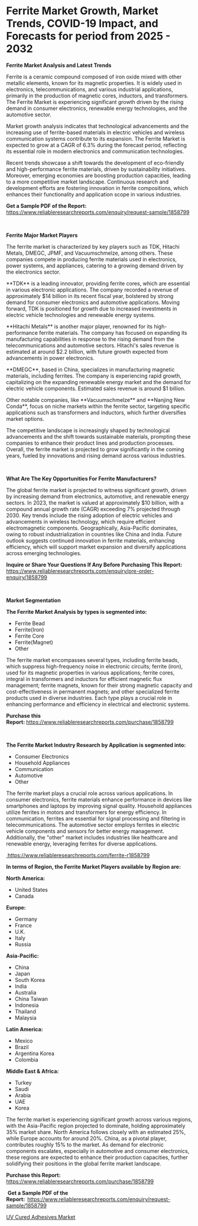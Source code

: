 <p><h1>Ferrite Market Growth, Market Trends, COVID-19 Impact, and Forecasts for period from 2025 - 2032</h1></p><p><strong>Ferrite Market Analysis and Latest Trends</strong></p>
<p><p>Ferrite is a ceramic compound composed of iron oxide mixed with other metallic elements, known for its magnetic properties. It is widely used in electronics, telecommunications, and various industrial applications, primarily in the production of magnetic cores, inductors, and transformers. The Ferrite Market is experiencing significant growth driven by the rising demand in consumer electronics, renewable energy technologies, and the automotive sector. </p><p>Market growth analysis indicates that technological advancements and the increasing use of ferrite-based materials in electric vehicles and wireless communication systems contribute to its expansion. The Ferrite Market is expected to grow at a CAGR of 6.3% during the forecast period, reflecting its essential role in modern electronics and communication technologies. </p><p>Recent trends showcase a shift towards the development of eco-friendly and high-performance ferrite materials, driven by sustainability initiatives. Moreover, emerging economies are boosting production capacities, leading to a more competitive market landscape. Continuous research and development efforts are fostering innovation in ferrite compositions, which enhances their functionality and application scope in various industries.</p></p>
<p><strong>Get a Sample PDF of the Report:&nbsp;</strong> <a href="https://www.reliableresearchreports.com/enquiry/request-sample/1858799?utm_campaign=3250&utm_medium=2&utm_source=Github&utm_content=ia&utm_term=02042025&utm_id=ferrite">https://www.reliableresearchreports.com/enquiry/request-sample/1858799</a></p>
<p>&nbsp;</p>
<p><strong>Ferrite Major Market Players</strong></p>
<p><p>The ferrite market is characterized by key players such as TDK, Hitachi Metals, DMEGC, JPMF, and Vacuumschmelze, among others. These companies compete in producing ferrite materials used in electronics, power systems, and appliances, catering to a growing demand driven by the electronics sector.</p><p>**TDK** is a leading innovator, providing ferrite cores, which are essential in various electronic applications. The company recorded a revenue of approximately $14 billion in its recent fiscal year, bolstered by strong demand for consumer electronics and automotive applications. Moving forward, TDK is positioned for growth due to increased investments in electric vehicle technologies and renewable energy systems.</p><p>**Hitachi Metals** is another major player, renowned for its high-performance ferrite materials. The company has focused on expanding its manufacturing capabilities in response to the rising demand from the telecommunications and automotive sectors. Hitachi's sales revenue is estimated at around $2.2 billion, with future growth expected from advancements in power electronics.</p><p>**DMEGC**, based in China, specializes in manufacturing magnetic materials, including ferrites. The company is experiencing rapid growth, capitalizing on the expanding renewable energy market and the demand for electric vehicle components. Estimated sales revenue is around $1 billion.</p><p>Other notable companies, like **Vacuumschmelze** and **Nanjing New Conda**, focus on niche markets within the ferrite sector, targeting specific applications such as transformers and inductors, which further diversifies market options.</p><p>The competitive landscape is increasingly shaped by technological advancements and the shift towards sustainable materials, prompting these companies to enhance their product lines and production processes. Overall, the ferrite market is projected to grow significantly in the coming years, fueled by innovations and rising demand across various industries.</p></p>
<p>&nbsp;</p>
<p><strong>What Are The Key Opportunities For Ferrite Manufacturers?</strong></p>
<p><p>The global ferrite market is projected to witness significant growth, driven by increasing demand from electronics, automotive, and renewable energy sectors. In 2023, the market is valued at approximately $10 billion, with a compound annual growth rate (CAGR) exceeding 7% projected through 2030. Key trends include the rising adoption of electric vehicles and advancements in wireless technology, which require efficient electromagnetic components. Geographically, Asia-Pacific dominates, owing to robust industrialization in countries like China and India. Future outlook suggests continued innovation in ferrite materials, enhancing efficiency, which will support market expansion and diversify applications across emerging technologies.</p></p>
<p><strong>Inquire or Share Your Questions If Any Before Purchasing This Report:</strong> <a href="https://www.reliableresearchreports.com/enquiry/pre-order-enquiry/1858799?utm_campaign=3250&utm_medium=2&utm_source=Github&utm_content=ia&utm_term=02042025&utm_id=ferrite">https://www.reliableresearchreports.com/enquiry/pre-order-enquiry/1858799</a></p>
<p>&nbsp;</p>
<p><strong>Market Segmentation</strong></p>
<p><strong>The Ferrite Market Analysis by types is segmented into:</strong></p>
<p><ul><li>Ferrite Bead</li><li>Ferrite(Iron)</li><li>Ferrite Core</li><li>Ferrite(Magnet)</li><li>Other</li></ul></p>
<p><p>The ferrite market encompasses several types, including ferrite beads, which suppress high-frequency noise in electronic circuits; ferrite (iron), used for its magnetic properties in various applications; ferrite cores, integral in transformers and inductors for efficient magnetic flux management; ferrite magnets, known for their strong magnetic capacity and cost-effectiveness in permanent magnets; and other specialized ferrite products used in diverse industries. Each type plays a crucial role in enhancing performance and efficiency in electrical and electronic systems.</p></p>
<p><strong>Purchase this Report:&nbsp;</strong><a href="https://www.reliableresearchreports.com/purchase/1858799?utm_campaign=3250&utm_medium=2&utm_source=Github&utm_content=ia&utm_term=02042025&utm_id=ferrite">https://www.reliableresearchreports.com/purchase/1858799</a></p>
<p>&nbsp;</p>
<p><strong>The Ferrite Market Industry Research by Application is segmented into:</strong></p>
<p><ul><li>Consumer Electronics</li><li>Household Appliances</li><li>Communication</li><li>Automotive</li><li>Other</li></ul></p>
<p><p>The ferrite market plays a crucial role across various applications. In consumer electronics, ferrite materials enhance performance in devices like smartphones and laptops by improving signal quality. Household appliances utilize ferrites in motors and transformers for energy efficiency. In communication, ferrites are essential for signal processing and filtering in telecommunications. The automotive sector employs ferrites in electric vehicle components and sensors for better energy management. Additionally, the "other" market includes industries like healthcare and renewable energy, leveraging ferrites for diverse applications.</p></p>
<p><a href="https://www.reliableresearchreports.com/ferrite-r1858799?utm_campaign=3250&utm_medium=2&utm_source=Github&utm_content=ia&utm_term=02042025&utm_id=ferrite">&nbsp;https://www.reliableresearchreports.com/ferrite-r1858799</a></p>
<p><strong>In terms of Region, the Ferrite Market Players available by Region are:</strong></p>
<p>
    <p> <strong> North America: </strong>
        <ul>
            <li>United States</li>
            <li>Canada</li>
        </ul>
        </p> 
    <p> <strong> Europe: </strong>
        <ul>
            <li>Germany</li>
            <li>France</li>
            <li>U.K.</li>
            <li>Italy</li>
            <li>Russia</li>
        </ul>
        </p> 
    <p> <strong> Asia-Pacific: </strong>
        <ul>
            <li>China</li>
            <li>Japan</li>
            <li>South Korea</li>
            <li>India</li>
            <li>Australia</li>
            <li>China Taiwan</li>
            <li>Indonesia</li>
            <li>Thailand</li>
            <li>Malaysia</li>
        </ul>
        </p> 
    <p> <strong> Latin America: </strong>
        <ul>
            <li>Mexico</li>
            <li>Brazil</li>
            <li>Argentina Korea</li>
            <li>Colombia</li>
        </ul>
        </p> 
    <p> <strong> Middle East & Africa: </strong>
        <ul>
            <li>Turkey</li>
            <li>Saudi</li>
            <li>Arabia</li>
            <li>UAE</li>
            <li>Korea</li>
        </ul>
    </p>
    </p>
<p><p>The ferrite market is experiencing significant growth across various regions, with the Asia-Pacific region projected to dominate, holding approximately 35% market share. North America follows closely with an estimated 25%, while Europe accounts for around 20%. China, as a pivotal player, contributes roughly 15% to the market. As demand for electronic components escalates, especially in automotive and consumer electronics, these regions are expected to enhance their production capacities, further solidifying their positions in the global ferrite market landscape.</p></p>
<p><strong>Purchase this Report: </strong><a href="https://www.reliableresearchreports.com/purchase/1858799?utm_campaign=3250&utm_medium=2&utm_source=Github&utm_content=ia&utm_term=02042025&utm_id=ferrite">https://www.reliableresearchreports.com/purchase/1858799</a></p>
<p>&nbsp;<strong>Get a Sample PDF of the Report:&nbsp;&nbsp;</strong><a href="https://www.reliableresearchreports.com/enquiry/request-sample/1858799?utm_campaign=3250&utm_medium=2&utm_source=Github&utm_content=ia&utm_term=02042025&utm_id=ferrite">https://www.reliableresearchreports.com/enquiry/request-sample/1858799</a></p>
<p><strong></strong></p>
<p><p><a href="https://github.com/alejnaouare/Market-Research-Report-List-1/blob/main/uv-cured-adhesives-market.md?utm_campaign=3250&utm_medium=2&utm_source=Github&utm_content=ia&utm_term=02042025&utm_id=ferrite">UV Cured Adhesives Market</a></p></p>